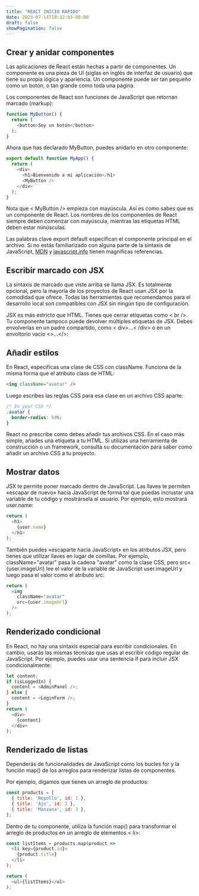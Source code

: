```yaml
---
title: "REACT INICIO RAPIDO"
date: 2023-07-14T18:32:03-05:00
draft: false
showPagination: false
---
```

## Crear y anidar componentes
Las aplicaciones de React están hechas a partir de componentes. Un componente es una pieza de UI (siglas en inglés de interfaz de usuario) que tiene su propia lógica y apariencia. Un componente puede ser tan pequeño como un botón, o tan grande como toda una página.

Los componentes de React son funciones de JavaScript que retornan marcado (markup):
```js
function MyButton() {
  return (
    <button>Soy un botón</button>
  );
}
```
Ahora que has declarado MyButton, puedes anidarlo en otro componente:
```js
export default function MyApp() {
  return (
    <div>
      <h1>Bienvenido a mi aplicación</h1>
      <MyButton />
    </div>
  );
}
```
Nota que < MyButton /> empieza con mayúscula. Así es como sabes que es un componente de React. Los nombres de los componentes de React siempre deben comenzar con mayúscula, mientras las etiquetas HTML deben estar minúsculas.

Las palabras clave export default especifican el componente principal en el archivo. Si no estás familiarizado con alguna parte de la sintaxis de JavaScript, [MDN](https://developer.mozilla.org/es/docs/web/javascript/reference/statements/export) y [javascript.info](https://javascript.info/import-export) tienen magníficas referencias.

## Escribir marcado con JSX
La sintaxis de marcado que viste arriba se llama JSX. Es totalmente opcional, pero la mayoría de los proyectos de React usan JSX por la comodidad que ofrece. Todas las herramientas que recomendamos para el desarrollo local son compatibles con JSX sin ningún tipo de configuración.

JSX es más estricto que HTML. Tienes que cerrar etiquetas como < br />. Tu componente tampoco puede devolver múltiples etiquetas de JSX. Debes envolverlas en un padre compartido, como < div>...< /div> o en un envoltorio vacío <>...</>:
## Añadir estilos
En React, especificas una clase de CSS con className. Funciona de la misma forma que el atributo class de HTML:
```html
<img className="avatar" />
```
Luego escribes las reglas CSS para esa clase en un archivo CSS aparte:
```css
/* In your CSS */
.avatar {
  border-radius: 50%;
}
```
React no prescribe como debes añadir tus archivos CSS. En el caso más simple, añades una etiqueta <link> a tu HTML. Si utilizas una herramienta de construcción o un framework, consulta su documentación para saber como añadir un archivo CSS a tu proyecto.
## Mostrar datos
JSX te permite poner marcado dentro de JavaScript. Las llaves te permiten «escapar de nuevo» hacia JavaScript de forma tal que puedas incrustar una variable de tu código y mostrársela al usuario. Por ejemplo, esto mostrará user.name:
```js
return (
  <h1>
    {user.name}
  </h1>
);
```
También puedes «escaparte hacia JavaScript» en los atributos JSX, pero tienes que utilizar llaves en lugar de comillas. Por ejemplo, className="avatar" pasa la cadena "avatar" como la clase CSS, pero src={user.imageUrl} lee el valor de la variable de JavaScript user.imageUrl y luego pasa el valor como el atributo src:
```js
return (
  <img
    className="avatar"
    src={user.imageUrl}
  />
);
```
## Renderizado condicional
En React, no hay una sintaxis especial para escribir condicionales. En cambio, usarás las mismas técnicas que usas al escribir código regular de JavaScript. Por ejemplo, puedes usar una sentencia if para incluir JSX condicionalmente:
```js
let content;
if (isLoggedIn) {
  content = <AdminPanel />;
} else {
  content = <LoginForm />;
}
return (
  <div>
    {content}
  </div>
);
```
## Renderizado de listas 
Dependerás de funcionalidades de JavaScript como los bucles for y la función map() de los arreglos para renderizar listas de componentes.

Por ejemplo, digamos que tienes un arreglo de productos:
```js
const products = [
  { title: 'Repollo', id: 1 },
  { title: 'Ajo', id: 2 },
  { title: 'Manzana', id: 3 },
];
```
Dentro de tu componente, utiliza la función map() para transformar el arreglo de productos en un arreglo de elementos < li>:
```js
const listItems = products.map(product =>
  <li key={product.id}>
    {product.title}
  </li>
);

return (
  <ul>{listItems}</ul>
);
```